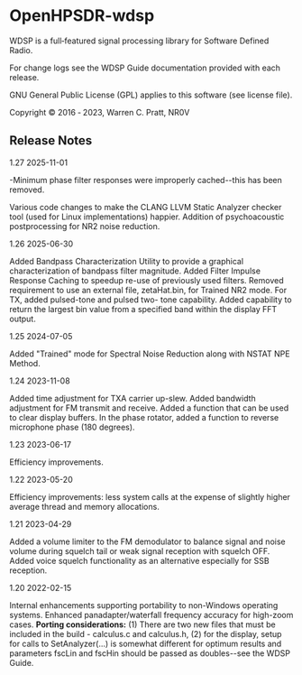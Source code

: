 # OpenHPSDR-wdsp

WDSP is a full‐featured signal processing library for Software Defined Radio.

For change logs see the WDSP Guide documentation provided with each release.

GNU General Public License (GPL) applies to this software (see license file).

Copyright © 2016 ‐ 2023, Warren C. Pratt, NR0V

## Release Notes

1.27 2025-11-01

-Minimum phase filter responses were improperly cached--this has been removed.

Various code changes to make the CLANG LLVM Static Analyzer checker tool (used for Linux implementations) happier. Addition of psychoacoustic postprocessing
for NR2 noise reduction.

1.26 2025-06-30

Added Bandpass Characterization Utility to provide a graphical characterization of bandpass filter magnitude. Added Filter Impulse Response Caching to speedup
re-use of previously used filters. Removed requirement to use an external file, zetaHat.bin, for Trained NR2 mode. For TX, added pulsed-tone and pulsed two-
tone capability. Added capability to return the largest bin value from a specified band within the display FFT output.

1.25 2024-07-05

Added "Trained" mode for Spectral Noise Reduction along with NSTAT NPE Method.

1.24 2023-11-08

Added time adjustment for TXA carrier up-slew. Added bandwidth adjustment for FM transmit and receive. Added a function that can be used to clear display
buffers. In the phase rotator, added a function to reverse microphone phase (180 degrees).

1.23 2023-06-17

Efficiency improvements.

1.22 2023-05-20

Efficiency improvements: less system calls at the expense of slightly higher average thread and memory allocations.

1.21 2023-04-29

Added a volume limiter to the FM demodulator to balance signal and noise volume during squelch tail or weak signal reception with squelch OFF. Added
voice squelch functionality as an alternative especially for SSB reception.

1.20 2022-02-15

Internal enhancements supporting portability to non-Windows operating systems. Enhanced panadapter/waterfall frequency accuracy for high-zoom
cases. **Porting considerations:** (1) There are two new files that must be included in the build - calculus.c and calculus.h, (2) for the display, setup for calls to SetAnalyzer(...) is somewhat different for optimum results and parameters fscLin and fscHin should be passed as doubles--see the WDSP Guide.